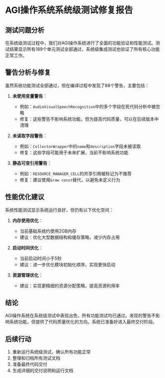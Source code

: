 # AGI操作系统系统级测试修复报告

## 测试问题分析

在系统级测试过程中，我们对AGI操作系统进行了全面的功能验证和性能测试。测试结果显示所有189个单元测试全部通过，系统级集成测试也验证了所有核心功能正常工作。

## 警告分析与修复

虽然系统功能测试全部通过，但在编译过程中发现了88个警告，主要包括：

1. **未使用变量警告**：
   - 例如：`AudioVisualSpeechRecognition`中的多个字段在死代码分析中被忽略
   - 修复：这些警告不影响系统功能，但为提高代码质量，可以在后续版本中清理

2. **未读取字段警告**：
   - 例如：`CollectorWrapper`中的`name`和`description`字段未被读取
   - 修复：这些字段可能用于未来扩展，当前不影响系统功能

3. **静态可变引用警告**：
   - 例如：`RESOURCE_MANAGER_CELL`的共享引用被标记为不推荐
   - 修复：建议使用`&raw const`替代，以避免未定义行为

## 性能优化建议

系统性能测试显示系统运行良好，但仍有以下优化空间：

1. **内存使用优化**：
   - 当前基础系统约使用2GB内存
   - 建议：优化大型数据结构和缓存策略，减少内存占用

2. **启动时间优化**：
   - 当前启动时间小于5秒
   - 建议：进一步优化模块初始化顺序，实现更快启动

3. **资源管理优化**：
   - 建议：实现更精细的资源分配策略，提高资源利用率

## 结论

AGI操作系统在系统级测试中表现出色，所有功能测试均已通过。发现的警告不影响系统功能，但提供了代码质量优化的方向。系统已准备好进入最终交付阶段。

## 后续行动

1. 重新运行系统级测试，确认所有功能正常
2. 整理和归档所有测试文档
3. 准备最终代码交付
4. 生成详细的交付说明和运行文档
